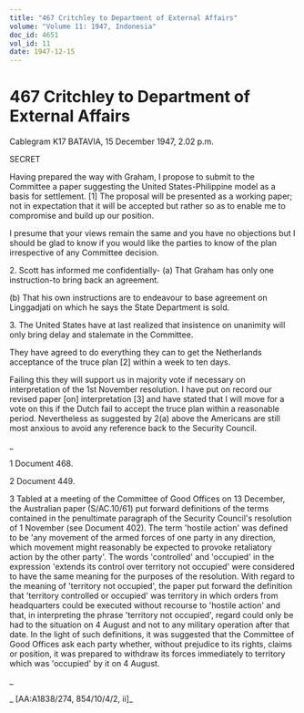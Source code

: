 ```yaml
---
title: "467 Critchley to Department of External Affairs"
volume: "Volume 11: 1947, Indonesia"
doc_id: 4651
vol_id: 11
date: 1947-12-15
---
```


# 467 Critchley to Department of External Affairs

Cablegram K17 BATAVIA, 15 December 1947, 2.02 p.m.

SECRET

Having prepared the way with Graham, I propose to submit to the Committee a paper suggesting the United States-Philippine model as a basis for settlement. [1] The proposal will be presented as a working paper; not in expectation that it will be accepted but rather so as to enable me to compromise and build up our position.

I presume that your views remain the same and you have no objections but I should be glad to know if you would like the parties to know of the plan irrespective of any Committee decision.

2\. Scott has informed me confidentially- (a) That Graham has only one instruction-to bring back an agreement.

(b) That his own instructions are to endeavour to base agreement on Linggadjati on which he says the State Department is sold.

3\. The United States have at last realized that insistence on unanimity will only bring delay and stalemate in the Committee.

They have agreed to do everything they can to get the Netherlands acceptance of the truce plan [2] within a week to ten days.

Failing this they will support us in majority vote if necessary on interpretation of the 1st November resolution. I have put on record our revised paper [on] interpretation [3] and have stated that I will move for a vote on this if the Dutch fail to accept the truce plan within a reasonable period. Nevertheless as suggested by 2(a) above the Americans are still most anxious to avoid any reference back to the Security Council.

_

1 Document 468.

2 Document 449.

3 Tabled at a meeting of the Committee of Good Offices on 13 December, the Australian paper (S/AC.10/61) put forward definitions of the terms contained in the penultimate paragraph of the Security Council's resolution of 1 November (see Document 402). The term 'hostile action' was defined to be 'any movement of the armed forces of one party in any direction, which movement might reasonably be expected to provoke retaliatory action by the other party'. The words 'controlled' and 'occupied' in the expression 'extends its control over territory not occupied' were considered to have the same meaning for the purposes of the resolution. With regard to the meaning of 'territory not occupied', the paper put forward the definition that 'territory controlled or occupied' was territory in which orders from headquarters could be executed without recourse to 'hostile action' and that, in interpreting the phrase 'territory not occupied', regard could only be had to the situation on 4 August and not to any military operation after that date. In the light of such definitions, it was suggested that the Committee of Good Offices ask each party whether, without prejudice to its rights, claims or position, it was prepared to withdraw its forces immediately to territory which was 'occupied' by it on 4 August.

_

_ [AA:A1838/274, 854/10/4/2, ii]_
